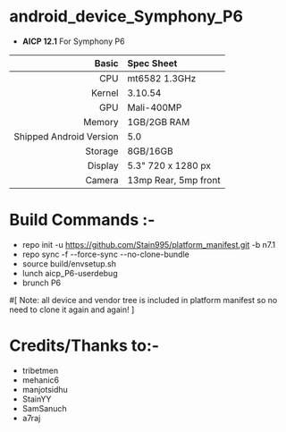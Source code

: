 # android_device_Symphony_P6

- **AICP 12.1**  For Symphony P6

Basic   | Spec Sheet
-------:|:-------------------------
CPU     | mt6582 1.3GHz 
Kernel  | 3.10.54
GPU     | Mali-400MP
Memory  | 1GB/2GB RAM
Shipped Android Version | 5.0
Storage | 8GB/16GB
Display | 5.3" 720 x 1280 px
Camera  | 13mp Rear, 5mp front




# Build Commands :-

  * repo init -u https://github.com/Stain995/platform_manifest.git -b n7.1
  * repo sync -f --force-sync --no-clone-bundle
  * source build/envsetup.sh
  * lunch aicp_P6-userdebug
  * brunch P6

#[ Note: all device and vendor tree is included in platform manifest so no need to clone it again and again! ]

# Credits/Thanks to:-

 * tribetmen
 * mehanic6
 * manjotsidhu
 * StainYY
 * SamSanuch
 * a7raj
